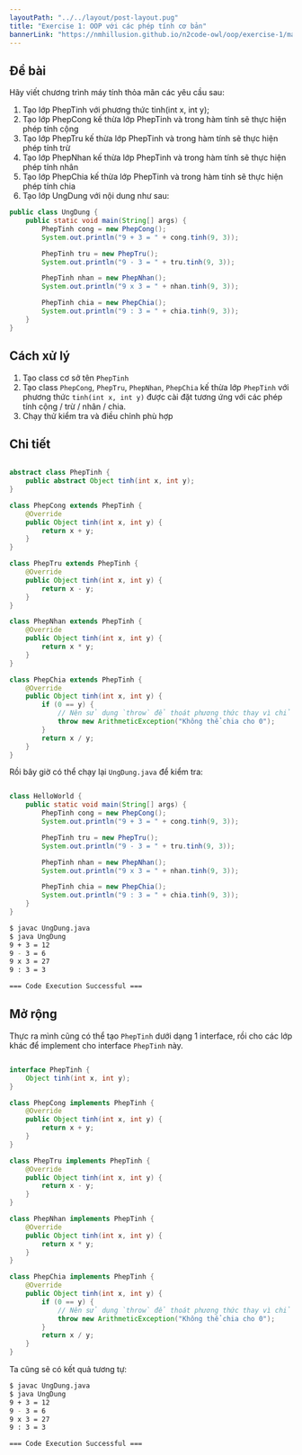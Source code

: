 ```yaml
---
layoutPath: "../../layout/post-layout.pug"
title: "Exercise 1: OOP với các phép tính cơ bản"
bannerLink: "https://nmhillusion.github.io/n2code-owl/oop/exercise-1/math-operators.jpg"
---
```


## Đề bài

Hãy viết chương trình máy tính thỏa mãn các yêu cầu sau:

1. Tạo lớp PhepTinh với phương thức tinh(int x, int y);
2. Tạo lớp PhepCong kế thừa lớp PhepTinh và trong hàm tính sẽ thực hiện phép tính cộng
3. Tạo lớp PhepTru kế thừa lớp PhepTinh và trong hàm tính sẽ thực hiện phép tính trừ
4. Tạo lớp PhepNhan kế thừa lớp PhepTinh và trong hàm tính sẽ thực hiện phép tính nhân
5. Tạo lớp PhepChia kế thừa lớp PhepTinh và trong hàm tính sẽ thực hiện phép tính chia
6. Tạo lớp UngDung với nội dung như sau:

```java
public class UngDung {
    public static void main(String[] args) {
        PhepTinh cong = new PhepCong();
        System.out.println("9 + 3 = " + cong.tinh(9, 3));

        PhepTinh tru = new PhepTru();
        System.out.println("9 - 3 = " + tru.tinh(9, 3));

        PhepTinh nhan = new PhepNhan();
        System.out.println("9 x 3 = " + nhan.tinh(9, 3));

        PhepTinh chia = new PhepChia();
        System.out.println("9 : 3 = " + chia.tinh(9, 3));
    }
}
```

## Cách xử lý

1. Tạo class cơ sở tên `PhepTinh`
2. Tạo class `PhepCong`, `PhepTru`, `PhepNhan`, `PhepChia` kế thừa lớp `PhepTinh` với phương thức `tinh(int x, int y)` được cài đặt tương ứng với các phép tính cộng / trừ / nhân / chia.
3. Chạy thử kiểm tra và điều chỉnh phù hợp

## Chi tiết

```java

abstract class PhepTinh {
    public abstract Object tinh(int x, int y);
}

class PhepCong extends PhepTinh {
    @Override
    public Object tinh(int x, int y) {
        return x + y;
    }
}

class PhepTru extends PhepTinh {
    @Override
    public Object tinh(int x, int y) {
        return x - y;
    }
}

class PhepNhan extends PhepTinh {
    @Override
    public Object tinh(int x, int y) {
        return x * y;
    }
}

class PhepChia extends PhepTinh {
    @Override
    public Object tinh(int x, int y) {
        if (0 == y) {
            // Nên sử dụng `throw` để thoát phương thức thay vì chỉ in ra 1 message lên màn hình
            throw new ArithmeticException("Không thể chia cho 0");
        }
        return x / y;
    }
}
```

Rồi bây giờ có thể chạy lại `UngDung.java` để kiểm tra:

```java

class HelloWorld {
    public static void main(String[] args) {
        PhepTinh cong = new PhepCong();
        System.out.println("9 + 3 = " + cong.tinh(9, 3));

        PhepTinh tru = new PhepTru();
        System.out.println("9 - 3 = " + tru.tinh(9, 3));

        PhepTinh nhan = new PhepNhan();
        System.out.println("9 x 3 = " + nhan.tinh(9, 3));

        PhepTinh chia = new PhepChia();
        System.out.println("9 : 3 = " + chia.tinh(9, 3));
    }
}

```

```bash
$ javac UngDung.java
$ java UngDung
9 + 3 = 12
9 - 3 = 6
9 x 3 = 27
9 : 3 = 3

=== Code Execution Successful ===
```

## Mở rộng

Thực ra mình cũng có thể tạo `PhepTinh` dưới dạng 1 interface, rồi cho các lớp khác để implement cho interface `PhepTinh` này.

```java

interface PhepTinh {
    Object tinh(int x, int y);
}

class PhepCong implements PhepTinh {
    @Override
    public Object tinh(int x, int y) {
        return x + y;
    }
}

class PhepTru implements PhepTinh {
    @Override
    public Object tinh(int x, int y) {
        return x - y;
    }
}

class PhepNhan implements PhepTinh {
    @Override
    public Object tinh(int x, int y) {
        return x * y;
    }
}

class PhepChia implements PhepTinh {
    @Override
    public Object tinh(int x, int y) {
        if (0 == y) {
            // Nên sử dụng `throw` để thoát phương thức thay vì chỉ in ra 1 message lên màn hình
            throw new ArithmeticException("Không thể chia cho 0");
        }
        return x / y;
    }
}
```

Ta cũng sẽ có kết quả tương tự:

```bash
$ javac UngDung.java
$ java UngDung
9 + 3 = 12
9 - 3 = 6
9 x 3 = 27
9 : 3 = 3

=== Code Execution Successful ===
```
